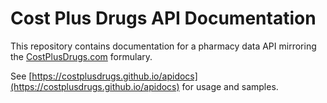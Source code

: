 # Cost Plus Drugs API Documentation

This repository contains documentation for a pharmacy data API mirroring
the [CostPlusDrugs.com](https://costplusdrugs.com/) formulary.

See [https://costplusdrugs.github.io/apidocs](https://costplusdrugs.github.io/apidocs)
for usage and samples.
